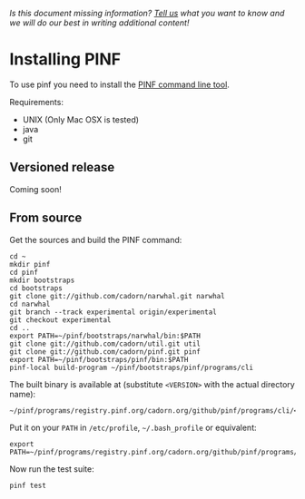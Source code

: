 *Is this document missing information? [Tell us](http://groups.google.com/group/pinf-dev) what you want to know and we will do our best in writing additional content!*

Installing PINF
===============

To use pinf you need to install the [PINF command line tool](http://github.com/cadorn/pinf/blob/master/docs/CLI.md).

Requirements:

  * UNIX (Only Mac OSX is tested)
  * java
  * git


Versioned release
-----------------

Coming soon!


From source
-----------

Get the sources and build the PINF command:

    cd ~
    mkdir pinf
    cd pinf
    mkdir bootstraps
    cd bootstraps
    git clone git://github.com/cadorn/narwhal.git narwhal
    cd narwhal
    git branch --track experimental origin/experimental
    git checkout experimental
    cd ..
    export PATH=~/pinf/bootstraps/narwhal/bin:$PATH
    git clone git://github.com/cadorn/util.git util
    git clone git://github.com/cadorn/pinf.git pinf
    export PATH=~/pinf/bootstraps/pinf/bin:$PATH
    pinf-local build-program ~/pinf/bootstraps/pinf/programs/cli

The built binary is available at (substitute `<VERSION>` with the actual directory name):

    ~/pinf/programs/registry.pinf.org/cadorn.org/github/pinf/programs/cli/<VERSION>/bin/pinf

Put it on your `PATH` in `/etc/profile`, `~/.bash_profile` or equivalent:

    export PATH=~/pinf/programs/registry.pinf.org/cadorn.org/github/pinf/programs/cli/<VERSION>/bin:$PATH

Now run the test suite:

    pinf test
